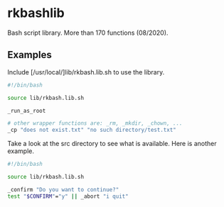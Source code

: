 # rkbashlib
Bash script library. More than 170 functions (08/2020).

## Examples

Include [/usr/local/]lib/rkbash.lib.sh to use the library.

```sh
#!/bin/bash

source lib/rkbash.lib.sh

_run_as_root

# other wrapper functions are: _rm, _mkdir, _chown, ...
_cp "does not exist.txt" "no such directory/test.txt"
```

Take a look at the src directory to see what is available.
Here is another example.

```sh
#!/bin/bash

source lib/rkbash.lib.sh

_confirm "Do you want to continue?"
test "$CONFIRM"="y" || _abort "i quit"
```
